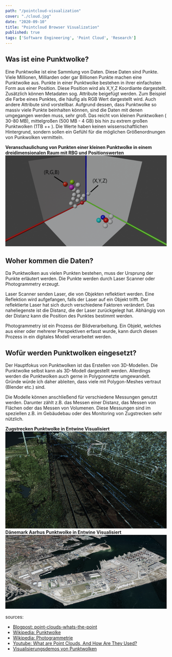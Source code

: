 ```yaml
---
path: "/pointcloud-visualization"
cover: "./cloud.jpg"
date: "2020-09-10"
title: "Pointcloud Browser Visualization"
published: true
tags: ['Software Engineering', 'Point Cloud', 'Research']
---
```

## Was ist eine Punktwolke?
Eine Punktwolke ist eine Sammlung von Daten. Diese Daten sind Punkte. Viele Millionen, Milliarden oder gar Billionen Punkte machen eine Punktwolke aus. Punkte in einer Punktwolke bestehen in ihrer einfachsten Form aus einer Position. Diese Position wird als X,Y,Z Koordiante dargestellt. Zusätzlich können Metadaten sog. Attribute beigefügt werden. Zum Beispiel die Farbe eines Punktes, die häufig als RGB Wert dargestellt wird. Auch andere Attribute sind vorstellbar.
Aufgrund dessen, dass Punktwolke so massiv viele Punkte beinhalten können, sind die Daten mit denen umgegangen werden muss, sehr groß. Das reicht von kleinen Punktwolken ( 30-80 MB), mittelgroßen (500 MB - 4 GB)  bis hin zu extrem großen Punktwolken (1TB ++ ). Die Werte haben keinen wissenschaftlichen Hintergrund, sondern sollen ein Gefühl für die möglichen Größenordnungen von Punkwolken vermitteln.

**Veranschaulichung von Punkten einer kleinen Punktwolke in einem dreidimensionalen Raum mit RBG und Positionswerten**
![Skizze von Punkten in einem Dreidimensionalen Raum](./screen_descripted.png)


## Woher kommen die Daten?
Da Punktwolken aus vielen Punkten bestehen, muss der Ursprung der Punkte erläutert werden. Die Punkte werden durch Laser Scanner oder Photogrammetry erzeugt.

Laser Scanner senden Laser, die von Objekten reflektiert werden. Eine Reflektion wird aufgefangen, falls der Laser auf ein Objekt trifft. Der reflektierte Laser hat sich durch verschiedene Faktoren verändert. Das naheliegenste ist die Distanz, die der Laser zurückgelegt hat. Abhängig von der Distanz kann die Position des Punktes bestimmt werden.

Photogrammetry ist ein Prozess der Bildverarbeitung. Ein Objekt, welches aus einer oder mehrerer Perspektiven erfasst wurde, kann durch diesen Prozess in ein digitales Modell verarbeitet werden.

## Wofür werden Punktwolken eingesetzt?

Der Hauptfokus von Punktwolken ist das Erstellen von 3D-Modellen. Die Punktwolke selbst kann als 3D-Modell dargestellt werden. Allerdings werden die Punktwolken auch gerne in Polygonnetzte umgewandelt. Gründe würde ich daher ableiten, dass viele mit Polygon-Meshes vertraut (Blender etc.) sind.

Die Modelle können anschließend für verschiedene Messungen genutzt werden. Darunter zählt z.B. das Messen einer Distanz, das Messen von Flächen oder das Messen von Volumenen. Diese Messungen sind im speziellen z.B. im Gebäudebau oder des Monitoring von Zugstrecken sehr nützlich. 


**Zugstrecken Punktwolke in Entwine Visualisiert**
![Zugstrecken Punktwolke in Entwine Visualisiert](./railway-entwine-potree-screenshot.png)
**Dänemark Aarhus Punktwolke in Entwine Visualisiert**
![Dänemark Aarhus Punktwolke in Entwine Visualisiert](./entwine-potree-screenshot.png)

sources: 
* [Blogpost: point-clouds-whats-the-point](https://blog.bricsys.com/point-clouds-whats-the-point/)
* [Wikipedia: Punktwolke](https://de.wikipedia.org/wiki/Punktwolke)
* [Wikipedia: Photogrammetrie](https://de.wikipedia.org/wiki/Photogrammetrie)
* [Youtube: What are Point Clouds, And How Are They Used?](https://www.youtube.com/watch?v=yXCkyuo8bcs)
* [Visualisierungsdemos von Punktwolken](https://potree.entwine.io/)